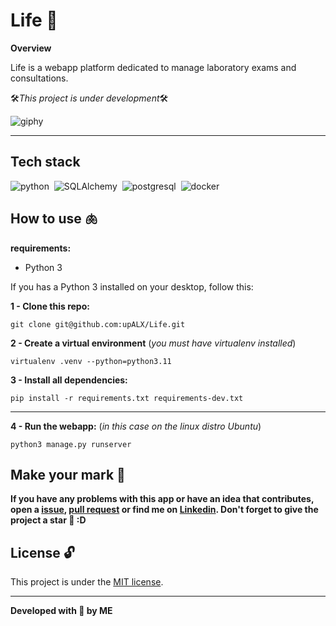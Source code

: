 # Life 🧬

**Overview**

Life is a webapp platform dedicated to manage laboratory exams and consultations.

🛠️*This project is under development*🛠️

![giphy](https://github.com/upALX/All-Assets/blob/main/construction-little-girl.webp)

---

## Tech stack
![python](https://img.shields.io/badge/-Python-05122A?style=flat&logo=python)&nbsp;
![SQLAlchemy](https://img.shields.io/badge/-django-05122A?style=flat&logo=SQLAlchemy)&nbsp;
![postgresql](https://img.shields.io/badge/-postgresql-05122A?style=flat&logo=postgresql)&nbsp;
![docker](https://img.shields.io/badge/-Docker-05122A?style=flat&logo=docker)&nbsp;

## How to use 🫁

**requirements:**
  - Python 3 

If you has a Python 3 installed on your desktop, follow this:

**1 - Clone this repo:**
```
git clone git@github.com:upALX/Life.git
```
**2 - Create a virtual environment** (*you must have virtualenv installed*)
```
virtualenv .venv --python=python3.11  
```

**3 - Install all dependencies:**

```
pip install -r requirements.txt requirements-dev.txt
```

---

**4 - Run the webapp:** (*in this case on the linux distro Ubuntu*)

```
python3 manage.py runserver
```

## Make your mark :triangular_flag_on_post:   

**If you have any problems with this app or have an idea that contributes, open a [issue](https://github.com/upALX/Life/issues), [pull request](https://github.com/upALX/Life/pulls) or find me on [Linkedin](https://www.linkedin.com/in/alxinc/). Don't forget to give the project a star 🌟 :D**

## License :unlock:

This project is under the [MIT license](https://github.com/upALX/Life/blob/main/LICENSE).

---

**Developed with 💜 by ME**
